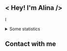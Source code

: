 ## < Hey! I'm Alina />

I

<!--
**Pipchenkovaa/Pipchenkovaa** is a ✨ _special_ ✨ repository because its `README.md` (this file) appears on your GitHub profile.

Here are some ideas to get you started:

- 🔭 I’m currently working on ...
- 🌱 I’m currently learning ...
- 👯 I’m looking to collaborate on ...
- 🤔 I’m looking for help with ...
- 💬 Ask me about ...
- 📫 How to reach me: ...
- 😄 Pronouns: ...
- ⚡ Fun fact: ...
-->
<details>
<summary> Some statistics </summary>
<br />

  ![Pipchenkovaa's Stats](https://github-readme-stats.vercel.app/api?username=Pipchenkovaa&theme=react&show_icons=true&hide=stars,issues&hide_border=true)
  
  ![Pipchenkovaa's Stats](https://github-readme-stats.vercel.app/api?username=Pipchenkovaa&theme=react&show_icons=true&&hide=stars&hide_border=true&count_private=true)
  
  ![Pipchenkovaa's Streak](https://github-readme-streak-stats.herokuapp.com/?user=Pipchenkovaa&theme=react&hide_border=true)
  
</details>
<!-- ![Pipchenkovaa's Top Languages](https://github-readme-stats.vercel.app/api/top-langs/?username=Pipchenkovaa&theme=dark&show_icons=true&hide_border=false&layout=compact) -->

## Contact with me

